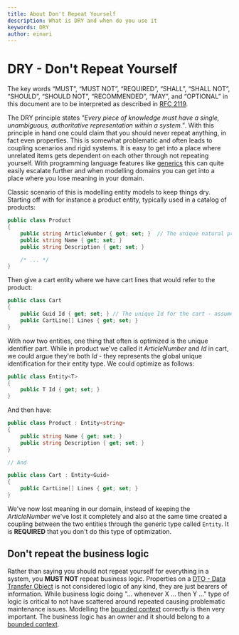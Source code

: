 ```yaml
---
title: About Don't Repeat Yourself
description: What is DRY and when do you use it
keywords: DRY
author: einari
---
```

# DRY - Don't Repeat Yourself

The key words “MUST”, “MUST NOT”, “REQUIRED”, “SHALL”, “SHALL NOT”, “SHOULD”, “SHOULD NOT”,
“RECOMMENDED”, “MAY”, and “OPTIONAL” in this document are to be interpreted as described in
[RFC 2119](https://tools.ietf.org/html/rfc2119).

The DRY principle states *"Every piece of knowledge must have a single, unambiguous, authoritative representation within a system."*.
With this principle in hand one could claim that you should never repeat anything, in fact even properties.
This is somewhat problematic and often leads to coupling scenarios and rigid systems.
It is easy to get into a place where unrelated items gets dependent on each other through not repeating yourself.
With programming language features like [generics](https://msdn.microsoft.com/en-us/library/ms379564(v=vs.80).aspx) this can quite
easily escalate further and when modelling domains you can get into a place where you lose meaning in your domain.

Classic scenario of this is modelling entity models to keep things dry.
Starting off with for instance a product entity, typically used in a catalog of products:

```csharp
public class Product
{
    public string ArticleNumber { get; set; }  // The unique natural primary key
    public string Name { get; set; }
    public string Description { get; set; }

    /* ... */
}
```

Then give a cart entity where we have cart lines that would refer to the product:

```csharp
public class Cart
{
    public Guid Id { get; set; } // The unique Id for the cart - assume we persist it
    public CartLine[] Lines { get; set; }
}
```

With now two entities, one thing that often is optimized is the unique identifier part. While in product we've
called it *ArticleNumber* and *Id* in cart, we could argue they're both *Id* - they represents the global unique
identification for their entity type. We could optimize as follows:

```csharp
public class Entity<T>
{
    public T Id { get; set; }
}
```

And then have:

```csharp
public class Product : Entity<string>
{
    public string Name { get; set; }
    public string Description { get; set; }
}

// And

public class Cart : Entity<Guid>
{
    public CartLine[] Lines { get; set; }
}
```

We've now lost meaning in our domain, instead of keeping the *ArticleNumber* we've lost it completely and also at the
same time created a coupling between the two entities through the generic type called `Entity`.
It is **REQUIRED** that you don't do this type of optimization.

## Don't repeat the business logic

Rather than saying you should not repeat yourself for everything in a system, you **MUST NOT** repeat business logic.
Properties on a [DTO - Data Transfer Object](https://en.wikipedia.org/wiki/Data_transfer_object) is not considered logic of any kind,
they are just bearers of information. While business logic doing "... whenever X ... then Y ..." type of logic is critical to not
have scattered around repeated causing problematic maintenance issues. Modelling the [bounded context](./bounded_contexts.md) correctly
is then very important. The business logic has an owner and it should belong to a [bounded context](./bounded_contexts.md).